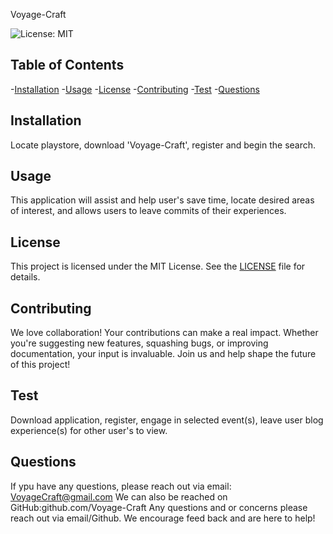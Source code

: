 
Voyage-Craft

![License: MIT](https://img.shields.io/badge/License-MIT-yellow.svg)

## Table of Contents

-[Installation](#installation)
-[Usage](#usage)
-[License](#license)
-[Contributing](#contributing)
-[Test](#test)
-[Questions](#questions)


## Installation
Locate playstore, download 'Voyage-Craft', register and begin the search.

## Usage
This application will assist and help user's save time, locate desired areas of interest, and allows users to leave commits of their experiences. 

## License
This project is licensed under the MIT License. See the [LICENSE](LICENSE) file for details.

## Contributing
We love collaboration! Your contributions can make a real impact. Whether you're suggesting new features, squashing bugs, or improving documentation, your input is invaluable. Join us and help shape the future of this project!

## Test
Download application, register, engage in selected event(s), leave user blog experience(s) for other user's to view. 

## Questions
If ypu have any questions, please reach out via email: VoyageCraft@gmail.com
We can also be reached on GitHub:github.com/Voyage-Craft
Any questions and or concerns please reach out via email/Github. We encourage feed back and are here to help!
    